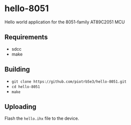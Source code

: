 # hello-8051
Hello world application for the 8051-family AT89C2051 MCU

## Requirements
* sdcc
* make

## Building
* `git clone https://github.com/piotrb5e3/hello-8051.git`
* `cd hello-8051`
* `make`

## Uploading
Flash the `hello.ihx` file to the device.